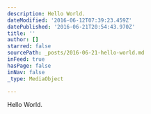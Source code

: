 ```yaml
---
description: Hello World.
dateModified: '2016-06-12T07:39:23.459Z'
datePublished: '2016-06-21T20:54:43.970Z'
title: ''
author: []
starred: false
sourcePath: _posts/2016-06-21-hello-world.md
inFeed: true
hasPage: false
inNav: false
_type: MediaObject

---
```

Hello World.